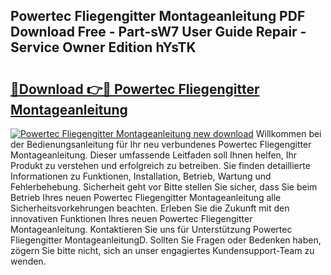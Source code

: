 ## Powertec Fliegengitter Montageanleitung PDF Download Free - Part-sW7 User Guide Repair - Service Owner Edition hYsTK

# <h2><a href="http://df7nyrt.blite.top/?on=Powertec+Fliegengitter+Montageanleitung">🔗Download 👉🔴 Powertec Fliegengitter Montageanleitung</a></h2>

[![Powertec Fliegengitter Montageanleitung new download](https://i.imgur.com/lujVjoI.png)](http://df7nyrt.blite.top/?on=Powertec+Fliegengitter+Montageanleitung)
Willkommen bei der Bedienungsanleitung für Ihr neu verbundenes Powertec Fliegengitter Montageanleitung. Dieser umfassende Leitfaden soll Ihnen helfen, Ihr Produkt zu verstehen und erfolgreich zu betreiben. Sie finden detaillierte Informationen zu Funktionen, Installation, Betrieb, Wartung und Fehlerbehebung. Sicherheit geht vor Bitte stellen Sie sicher, dass Sie beim Betrieb Ihres neuen Powertec Fliegengitter Montageanleitung alle Sicherheitsvorkehrungen beachten. Erleben Sie die Zukunft mit den innovativen Funktionen Ihres neuen Powertec Fliegengitter Montageanleitung. Kontaktieren Sie uns für Unterstützung Powertec Fliegengitter MontageanleitungD. Sollten Sie Fragen oder Bedenken haben, zögern Sie bitte nicht, sich an unser engagiertes Kundensupport-Team zu wenden.
